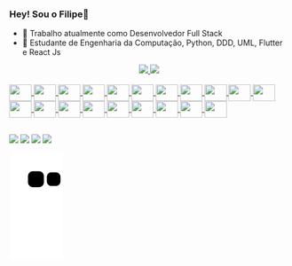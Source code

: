 ### Hey! Sou o Filipe👋

- 🔭 Trabalho atualmente como Desenvolvedor Full Stack
- 🌱 Estudante de Engenharia da Computação, Python, DDD, UML, Flutter e React Js

<link rel="stylesheet" href="https://cdn.jsdelivr.net/gh/devicons/devicon@v2.14.0/devicon.min.css">
<div align="center">
  <a href="https://github.com/Filipendsa">
  <img height="180em" src="https://github-readme-stats.vercel.app/api?username=Filipendsa&show_icons=true&theme=gruvbox&include_all_commits=true&count_private=true"/>
  <img height="180em" src="https://github-readme-stats.vercel.app/api/top-langs/?username=Filipendsa&layout=compact&langs_count=7&theme=gruvbox"/>
</div>
  <div style="display: inline_block"><br>
      <img align="center" height="30" width="40" src="https://cdn.jsdelivr.net/gh/devicons/devicon/icons/apache/apache-original.svg">    
      <img align="center" height="30" width="40" src="https://cdn.jsdelivr.net/gh/devicons/devicon/icons/bootstrap/bootstrap-plain.svg">
      <img align="center" height="30" width="40" src="https://cdn.jsdelivr.net/gh/devicons/devicon/icons/cplusplus/cplusplus-plain.svg">
      <img align="center" height="30" width="40" src="https://cdn.jsdelivr.net/gh/devicons/devicon/icons/csharp/csharp-plain.svg">
      <img align="center" height="30" width="40" src="https://cdn.jsdelivr.net/gh/devicons/devicon/icons/css3/css3-plain.svg">
      <img align="center" height="30" width="40" src="https://cdn.jsdelivr.net/gh/devicons/devicon/icons/filezilla/filezilla-plain.svg">
      <img align="center" height="30" width="40" src="https://cdn.jsdelivr.net/gh/devicons/devicon/icons/flutter/flutter-original.svg">
      <img align="center" height="30" width="40" src="https://cdn.jsdelivr.net/gh/devicons/devicon/icons/html5/html5-plain.svg">
      <img align="center" height="30" width="40" src="https://cdn.jsdelivr.net/gh/devicons/devicon/icons/java/java-original.svg">
      <img align="center" height="30" width="40" src="https://cdn.jsdelivr.net/gh/devicons/devicon/icons/javascript/javascript-plain.svg">
      <img align="center" height="30" width="40" src="https://cdn.jsdelivr.net/gh/devicons/devicon/icons/jquery/jquery-plain.svg">
      <img align="center" height="30" width="40" src="https://cdn.jsdelivr.net/gh/devicons/devicon/icons/mysql/mysql-plain.svg">
      <img align="center" height="30" width="40" src="https://cdn.jsdelivr.net/gh/devicons/devicon/icons/npm/npm-original-wordmark.svg">
      <img align="center" height="30" width="40" src="https://cdn.jsdelivr.net/gh/devicons/devicon/icons/nodejs/nodejs-plain.svg">
      <img align="center" height="30" width="40" src="https://cdn.jsdelivr.net/gh/devicons/devicon/icons/photoshop/photoshop-plain.svg">
      <img align="center" height="30" width="40" src="https://cdn.jsdelivr.net/gh/devicons/devicon/icons/php/php-plain.svg">
      <img align="center" height="30" width="40" src="https://cdn.jsdelivr.net/gh/devicons/devicon/icons/python/python-original.svg">
      <img align="center" height="30" width="40" src="https://cdn.jsdelivr.net/gh/devicons/devicon/icons/react/react-original.svg"> 
      <img align="center" height="30" width="40" src="https://cdn.jsdelivr.net/gh/devicons/devicon/icons/ssh/ssh-original-wordmark.svg">
      <img align="center" height="30" width="40" src="https://cdn.jsdelivr.net/gh/devicons/devicon/icons/visualstudio/visualstudio-plain.svg">

</div>
  
  ##
 
<div> 
  <a href="https://instagram.com/rafaballerini" target="_blank"><img src="https://img.shields.io/badge/-Instagram-%23E4405F?style=for-the-badge&logo=instagram&logoColor=white" target="_blank"></a>
 <a href="https://www.facebook.com/FilipeNogueiradaSilvaHT" target="_blank"><img src="https://img.shields.io/badge/facebook-7289DA?style=for-the-badge&logo=facebook&logoColor=white" target="_blank"></a> 
  <a href = "mailto:finogs2001@gmail.com"><img src="https://img.shields.io/badge/-Gmail-%23333?style=for-the-badge&logo=gmail&logoColor=white" target="_blank"></a>
  <a href="https://www.linkedin.com/in/filipe-nogueira07" target="_blank"><img src="https://img.shields.io/badge/-LinkedIn-%230077B5?style=for-the-badge&logo=linkedin&logoColor=white" target="_blank"></a> 
 
  ![Snake animation](https://github.com/rafaballerini/rafaballerini/blob/output/github-contribution-grid-snake.svg)
 
</div>
